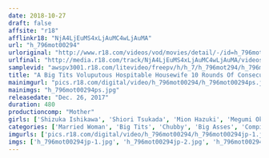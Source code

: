 ```yaml
---
date: 2018-10-27
draft: false
affsite: "r18"
afflinkr18: "NjA4LjEuMS4xLjAuMC4wLjAuMA"
url: "h_796mot00294"
urloriginal: "http://www.r18.com/videos/vod/movies/detail/-/id=h_796mot00294"
urlfinal: "http://media.r18.com/track/NjA4LjEuMS4xLjAuMC4wLjAuMA/videos/vod/movies/detail/-/id=h_796mot00294"
samplevid: "awspv3001.r18.com/litevideo/freepv/h/h_7/h_796mot294/h_796mot294_dmb_w.mp4"
title: "A Big Tits Voluputous Hospitable Housewife 10 Rounds Of Consecutive Sex 8 Hours"
mainimgurl: "pics.r18.com/digital/video/h_796mot00294/h_796mot00294ps.jpg"
mainimgs: "h_796mot00294ps.jpg"
releasedate: "Dec. 26, 2017"
duration: 480
productioncomp: "Mother"
girls: ['Shizuka Ishikawa', 'Shiori Tsukada', 'Mion Hazuki', 'Megumi Okamoto', 'An Kitajima', 'Yurika', 'Serina Fukami', 'Tsubasa Arisaka', 'Erena Sasamiya', 'Shizuku Mukai']
categories: ['Married Woman', 'Big Tits', 'Chubby', 'Big Asses', 'Compilation', 'Over 4 Hours', 'Hi-Def']
imgurls: ['pics.r18.com/digital/video/h_796mot00294/h_796mot00294jp-1.jpg', 'pics.r18.com/digital/video/h_796mot00294/h_796mot00294jp-2.jpg', 'pics.r18.com/digital/video/h_796mot00294/h_796mot00294jp-3.jpg', 'pics.r18.com/digital/video/h_796mot00294/h_796mot00294jp-4.jpg', 'pics.r18.com/digital/video/h_796mot00294/h_796mot00294jp-5.jpg', 'pics.r18.com/digital/video/h_796mot00294/h_796mot00294jp-6.jpg', 'pics.r18.com/digital/video/h_796mot00294/h_796mot00294jp-7.jpg', 'pics.r18.com/digital/video/h_796mot00294/h_796mot00294jp-8.jpg', 'pics.r18.com/digital/video/h_796mot00294/h_796mot00294jp-9.jpg', 'pics.r18.com/digital/video/h_796mot00294/h_796mot00294jp-10.jpg', 'pics.r18.com/digital/video/h_796mot00294/h_796mot00294jp-11.jpg', 'pics.r18.com/digital/video/h_796mot00294/h_796mot00294jp-12.jpg', 'pics.r18.com/digital/video/h_796mot00294/h_796mot00294jp-13.jpg', 'pics.r18.com/digital/video/h_796mot00294/h_796mot00294jp-14.jpg', 'pics.r18.com/digital/video/h_796mot00294/h_796mot00294jp-15.jpg', 'pics.r18.com/digital/video/h_796mot00294/h_796mot00294jp-16.jpg', 'pics.r18.com/digital/video/h_796mot00294/h_796mot00294jp-17.jpg', 'pics.r18.com/digital/video/h_796mot00294/h_796mot00294jp-18.jpg', 'pics.r18.com/digital/video/h_796mot00294/h_796mot00294jp-19.jpg', 'pics.r18.com/digital/video/h_796mot00294/h_796mot00294jp-20.jpg']
imgs: ['h_796mot00294jp-1.jpg', 'h_796mot00294jp-2.jpg', 'h_796mot00294jp-3.jpg', 'h_796mot00294jp-4.jpg', 'h_796mot00294jp-5.jpg', 'h_796mot00294jp-6.jpg', 'h_796mot00294jp-7.jpg', 'h_796mot00294jp-8.jpg', 'h_796mot00294jp-9.jpg', 'h_796mot00294jp-10.jpg', 'h_796mot00294jp-11.jpg', 'h_796mot00294jp-12.jpg', 'h_796mot00294jp-13.jpg', 'h_796mot00294jp-14.jpg', 'h_796mot00294jp-15.jpg', 'h_796mot00294jp-16.jpg', 'h_796mot00294jp-17.jpg', 'h_796mot00294jp-18.jpg', 'h_796mot00294jp-19.jpg', 'h_796mot00294jp-20.jpg']
---
```

